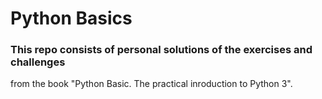 # Python Basics

### This repo  consists of personal solutions of the exercises and challenges
from the book "Python Basic. The practical inroduction to Python 3".

<img scr="book_cover.jpg" style=float:right>
